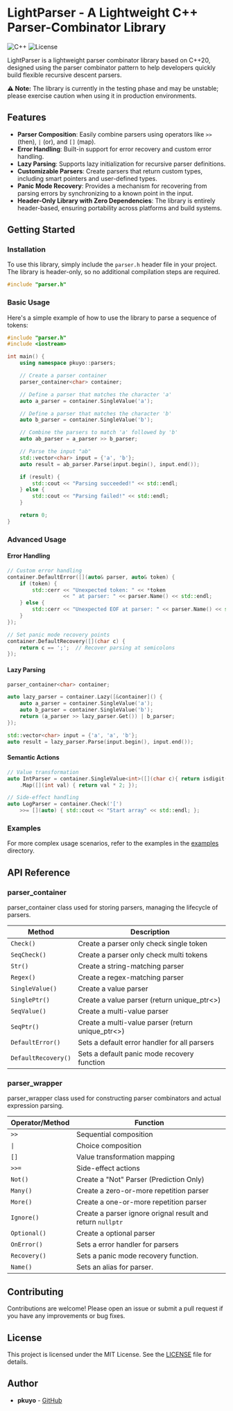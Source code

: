 # LightParser - A Lightweight C++ Parser-Combinator Library

![C++](https://img.shields.io/badge/C++-20-blue.svg)  ![License](https://img.shields.io/badge/License-MIT-green.svg)

LightParser is a lightweight parser combinator library based on C++20, designed using the parser combinator pattern to help developers quickly build flexible recursive descent parsers.

**⚠️ Note:** The library is currently in the testing phase and may be unstable; please exercise caution when using it in production environments.

## Features

- **Parser Composition**: Easily combine parsers using operators like `>>` (then), `|` (or), and `[]` (map).
- **Error Handling**: Built-in support for error recovery and custom error handling.
- **Lazy Parsing**: Supports lazy initialization for recursive parser definitions.
- **Customizable Parsers**: Create parsers that return custom types, including smart pointers and user-defined types.
- **Panic Mode Recovery**: Provides a mechanism for recovering from parsing errors by synchronizing to a known point in the input.
- **Header-Only Library with Zero Dependencies**: The library is entirely header-based, ensuring portability across platforms and build systems. 
## Getting Started

### Installation

To use this library, simply include the `parser.h` header file in your project. The library is header-only, so no additional compilation steps are required.

```cpp
#include "parser.h"
```

### Basic Usage

Here's a simple example of how to use the library to parse a sequence of tokens:

```cpp
#include "parser.h"
#include <iostream>

int main() {
    using namespace pkuyo::parsers;

    // Create a parser container
    parser_container<char> container;

    // Define a parser that matches the character 'a'
    auto a_parser = container.SingleValue('a');

    // Define a parser that matches the character 'b'
    auto b_parser = container.SingleValue('b');

    // Combine the parsers to match 'a' followed by 'b'
    auto ab_parser = a_parser >> b_parser;

    // Parse the input "ab"
    std::vector<char> input = {'a', 'b'};
    auto result = ab_parser.Parse(input.begin(), input.end());

    if (result) {
        std::cout << "Parsing succeeded!" << std::endl;
    } else {
        std::cout << "Parsing failed!" << std::endl;
    }

    return 0;
}
```

### Advanced Usage

#### Error Handling

```cpp
// Custom error handling
container.DefaultError([](auto& parser, auto& token) {
    if (token) {
        std::cerr << "Unexpected token: " << *token
                  << " at parser: " << parser.Name() << std::endl;
    } else {
        std::cerr << "Unexpected EOF at parser: " << parser.Name() << std::endl;
    }
});

// Set panic mode recovery points
container.DefaultRecovery([](char c) {
    return c == ';';  // Recover parsing at semicolons
});
```



#### Lazy Parsing

```cpp
parser_container<char> container;

auto lazy_parser = container.Lazy([&container]() {
    auto a_parser = container.SingleValue('a');
    auto b_parser = container.SingleValue('b');
    return (a_parser >> lazy_parser.Get()) | b_parser;
});

std::vector<char> input = {'a', 'a', 'b'};
auto result = lazy_parser.Parse(input.begin(), input.end());
```


#### Semantic Actions
```cpp
// Value transformation
auto IntParser = container.SingleValue<int>([](char c){ return isdigit(c); })
    .Map([](int val) { return val * 2; });

// Side-effect handling
auto LogParser = container.Check('[')
    >>= [](auto) { std::cout << "Start array" << std::endl; };
```

### Examples
For more complex usage scenarios, refer to the examples in the [examples](examples) directory.

## API Reference


### parser_container
parser_container class used for storing parsers, managing the lifecycle of parsers.

| Method              | Description                                       |
|---------------------|---------------------------------------------------|
| `Check()`           | Create a parser only check single token           |
| `SeqCheck()`        | Create a parser only check multi tokens           |
| `Str()`             | Create a string-matching parser                   |
| `Regex()`           | Create a regex-matching parser                    |
| `SingleValue()`     | Create a value parser                             |
| `SinglePtr()`       | Create a value parser (return unique_ptr<>)       |
| `SeqValue()`        | Create a multi-value parser                       |
| `SeqPtr()`          | Create a multi-value parser (return unique_ptr<>) |
| `DefaultError()`    | Sets a default error handler for all parsers      |
| `DefaultRecovery()` | Sets a default panic mode recovery function       |


### parser_wrapper
parser_wrapper class used for constructing parser combinators and actual expression parsing.

| Operator/Method | Function                                                   |
|-----------------|------------------------------------------------------------|
| `>>`            | Sequential composition                                     |
| `\|`            | Choice composition                                         |
| `[]`            | Value transformation mapping                               |
| `>>=`           | Side-effect actions                                        |
| `Not()`         | Create a "Not" Parser (Prediction Only)                    |
| `Many()`        | Create a zero-or-more repetition parser                    |
| `More()`        | Create a one-or-more repetition parser                     |
| `Ignore()`      | Create a parser ignore orignal result and return `nullptr` |
| `Optional()`    | Create a optional parser                                   |
| `OnError()`     | Sets a error handler for parsers                           |               |
| `Recovery()`    | Sets a panic mode recovery function.                       |
| `Name()`        | Sets an alias for parser.                                  |



## Contributing

Contributions are welcome! Please open an issue or submit a pull request if you have any improvements or bug fixes.

## License

This project is licensed under the MIT License. See the [LICENSE](LICENSE) file for details.

## Author

- **pkuyo** - [GitHub](https://github.com/pkuyo)

